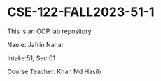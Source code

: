 # CSE-122-FALL2023-51-1
This is an OOP lab repository

Name: Jafrin Nahar

Intake:51, Sec:01

Course Teacher: Khan Md Hasib
